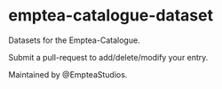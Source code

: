 # emptea-catalogue-dataset
Datasets for the Emptea-Catalogue.


Submit a pull-request to add/delete/modify your entry.

Maintained by @EmpteaStudios.
